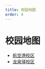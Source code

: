 ```yaml
---
title: 校园地图
order: 4
---
```


# 校园地图

- [航空港校区](./校园地图/航空港校区/index.md)
- [龙泉驿校区](./校园地图/龙泉驿校区/龙泉驿地图.vue)